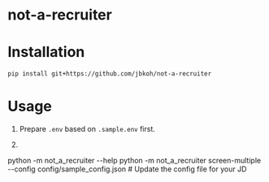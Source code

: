 # not-a-recruiter


# Installation
```bash
pip install git+https://github.com/jbkoh/not-a-recruiter
```

# Usage

1. Prepare `.env` based on `.sample.env` first.
2. ```bash
python -m not_a_recruiter --help
python -m not_a_recruiter screen-multiple --config config/sample_config.json # Update the config file for your JD
```
